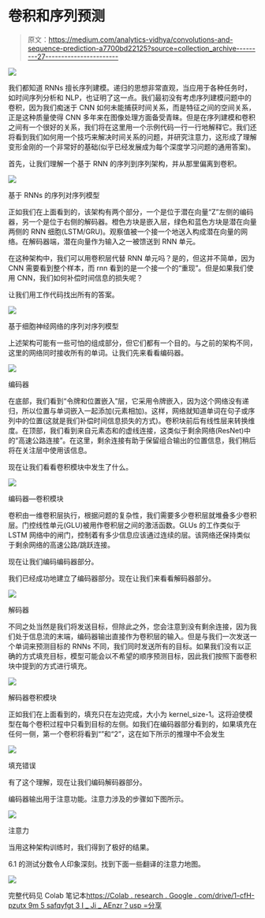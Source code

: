 # 卷积和序列预测

> 原文：<https://medium.com/analytics-vidhya/convolutions-and-sequence-prediction-a7700bd22125?source=collection_archive---------27----------------------->

![](img/ba2bcbe2e6df618840988e145da35e66.png)

我们都知道 RNNs 擅长序列建模。递归的思想非常直观，当应用于各种任务时，如时间序列分析和 NLP，也证明了这一点。我们最初没有考虑序列建模问题中的卷积，因为我们痴迷于 CNN 如何未能捕获时间关系，而是特征之间的空间关系，正是这种质量使得 CNN 多年来在图像处理方面备受青睐。但是在序列建模和卷积之间有一个很好的关系，我们将在这里用一个示例代码一行一行地解释它。我们还将看到我们如何用一个技巧来解决时间关系的问题，并研究注意力，这形成了理解变形金刚的一个非常好的基础(似乎已经发展成为每个深度学习问题的通用答案)。

首先，让我们理解一个基于 RNN 的序列到序列架构，并从那里偏离到卷积。

![](img/beadb6690891cb40e1c380794476a0a4.png)

基于 RNNs 的序列对序列模型

正如我们在上面看到的，该架构有两个部分，一个是位于潜在向量“Z”左侧的编码器，另一个是位于右侧的解码器。橙色方块是嵌入层，绿色和蓝色方块是潜在向量两侧的 RNN 细胞(LSTM/GRU)。观察值被一个接一个地送入构成潜在向量的网络。在解码器端，潜在向量作为输入之一被馈送到 RNN 单元。

在这种架构中，我们可以用卷积层代替 RNN 单元吗？是的，但这并不简单，因为 CNN 需要看到整个样本，而 rnn 看到的是一个接一个的“重现”。但是如果我们使用 CNN，我们如何补偿时间信息的损失呢？

让我们用工作代码找出所有的答案。

![](img/270a23d7a3b54f71b7e2eb666e276404.png)

基于细胞神经网络的序列对序列模型

上述架构可能有一些可怕的组成部分，但它们都有一个目的。与之前的架构不同，这里的网络同时接收所有的单词。让我们先来看看编码器。

![](img/54e53e0e0a2417988d49ed54fecbf9bc.png)

编码器

在底部，我们看到“令牌和位置嵌入”层，它采用令牌嵌入，因为这个网络没有递归，所以位置与单词嵌入一起添加(元素相加)。这样，网络就知道单词在句子或序列中的位置(这就是我们补偿时间信息损失的方式)。卷积块前后有线性层来转换维度。在顶部，我们看到来自元素态和的虚线连接，这类似于剩余网络(ResNet)中的“高速公路连接”。在这里，剩余连接有助于保留组合输出的位置信息，我们稍后将在关注层中使用该信息。

现在让我们看看卷积模块中发生了什么。

![](img/ecb5427bb924bf10bbd0bae2e1b55d05.png)

编码器—卷积模块

卷积由一维卷积层执行，根据问题的复杂性，我们需要多少卷积层就堆叠多少卷积层。门控线性单元(GLU)被用作卷积层之间的激活函数。GLUs 的工作类似于 LSTM 网络中的闸门，控制着有多少信息应该通过连续的层。该网络还保持类似于剩余网络的高速公路/跳跃连接。

现在让我们编码编码器部分。

我们已经成功地建立了编码器部分。现在让我们来看看解码器部分。

![](img/67dda18a55ac2f1e14b84d16bdb18eb6.png)

解码器

不同之处当然是我们将发送目标，但除此之外，您会注意到没有剩余连接，因为我们处于信息流的末端，编码器输出直接作为卷积层的输入。但是与我们一次发送一个单词来预测目标的 RNNs 不同，我们同时发送所有的目标。如果我们没有以正确的方式填充目标，模型可能会以不希望的顺序预测目标，因此我们按照下面卷积块中提到的方式进行填充。

![](img/da41d29b17b2d74ca0250bafac06d8d0.png)

解码器卷积模块

正如我们在上面看到的，填充只在左边完成，大小为 kernel_size-1。这将迫使模型在每个卷积过程中只看到目标的左侧。如我们在编码器部分看到的，如果填充在任何一侧，第一个卷积将看到“<sos>”和“2”，这在如下所示的推理中不会发生</sos>

![](img/ce94bcc871f4e9e3e76f4bf85433c295.png)

填充错误

有了这个理解，现在让我们编码解码器部分。

编码器输出用于注意功能。注意力涉及的步骤如下图所示。

![](img/1dd526286832aa5e69baa1367ca3f18a.png)

注意力

当用这种架构训练时，我们得到了极好的结果。

6.1 的测试分数令人印象深刻。找到下面一些翻译的注意力地图。

![](img/f35aa88e94669fc5cb73c18d37ce78f7.png)

完整代码见 Colab 笔记本[https://Colab . research . Google . com/drive/1-cfH-pzutx 9m 5 safqyfgt 3 I _ Ji _ AEnzr？usp =分享](https://colab.research.google.com/drive/1-cfH-PzUTX9m5sAFQyFGT3i_Ji_AEnzr?usp=sharing)